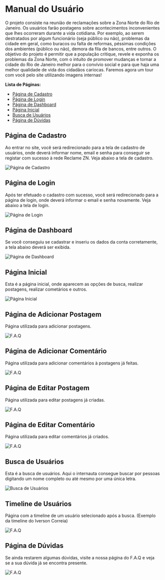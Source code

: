 # Manual do Usuário

O projeto consiste na reunião de reclamações sobre a Zona Norte do Rio de Janeiro. Os usuários farão postagens sobre acontecimentos inconvenientes que lhes ocorreram durante a vida cotidiana. Por exemplo, ao serem destratados por algum funcionário (seja público ou não), problemas da cidade em geral, como buracos ou falta de reformas, péssimas condições dos ambientes (público ou não), demora da fila de bancos, entre outros. O objetivo do projeto é permitir que a população critique, revele e exponha os problemas da Zona Norte, com o intuito de promover mudanças e tornar a cidade do Rio de Janeiro melhor para o convívio social e para que haja uma melhor qualidade de vida dos cidadãos cariocas. Faremos agora um tour com você pelo site utilizando imagens internas!

**Lista de Páginas:**

 - [Página de Cadastro](#página-de-cadastro)
 - [Página de Login](#página-de-login)
 - [Página de Dashboard](#página-de-dashboard)
 - [Página Inicial](#página-inicial)
 - [Busca de Usuários](#busca-de-usuários)
 - [Página de Dúvidas](#página-de-dúvidas)

## Página de Cadastro

Ao entrar no site, você será redirecionado para a tela de cadastro de usuários, onde deverá informar nome, email e senha para conseguir se registar com sucesso à rede Reclame ZN. Veja abaixo a tela de cadastro.

![Página de Cadastro](src/img/manual/cadastro.jpeg)

## Página de Login

Após ter efetuado o cadastro com sucesso, você será redirecionado para a página de login, onde deverá informar o email e senha novamente. Veja abaixo a tela de login. 

![Página de Login](src/img/manual/login.jpeg)

## Página de Dashboard

Se você conseguiu se cadastrar e inseriu os dados da conta corretamente, a tela abaixo deverá ser exibida.

![Página de Dashboard](src/img/manual/dashboard.jpeg)

## Página Inicial

Esta é a página inicial, onde aparecem as opções de busca, realizar postagens, realizar cometários e outros.

![Página Inicial](src/img/manual/index.jpeg)

## Página de Adicionar Postagem

Página utilizada para adicionar postagens.

![F.A.Q](src/img/manual/postagem.png)

## Página de Adicionar Comentário

Página utilizada para adicionar comentários à postagens já feitas.

![F.A.Q](src/img/manual/comentario.png)

## Página de Editar Postagem

Página utilizada para editar postagens já criadas.

![F.A.Q](src/img/manual/editar_postagem.png)

## Página de Editar Comentário

Página utilizada para editar comentários já criados.

![F.A.Q](src/img/manual/editar_comentario.png)

## Busca de Usuários

Esta é a busca de usuários. Aqui o internauta consegue buscar por pessoas digitando um nome completo ou até mesmo por uma única letra.

![Busca de Usuários](src/img/manual/busca.jpeg)

## Timeline de Usuários

Página com a timeline de um usuário selecionado após a busca. (Exemplo da timeline do Iverson Correia)

![F.A.Q](src/img/manual/exemplo_timeline.png)

## Página de Dúvidas

Se ainda restarem algumas dúvidas, visite a nossa página do F.A.Q e veja se a sua dúvida já se encontra presente.

![F.A.Q](src/img/manual/faq.jpeg)

